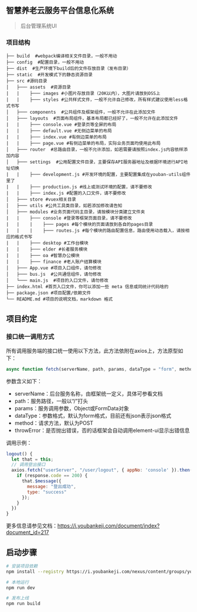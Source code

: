 ## 智慧养老云服务平台信息化系统

> 后台管理系统UI

### 项目结构
```
├── build  #webpack编译相关文件目录，一般不用动
├── config  #配置目录，一般不用动
├── dist  #生产环境下build后的文件存放目录（发布目录）
├── static  #开发模式下的静态资源目录
├── src #源码目录
│   ├─── assets  #资源目录
|   |    ├─── images #小图片存放目录（20K以内），大图片请放到OSS上
|   |    ├─── styles #公共样式文件，一般不允许自己修改，所有样式建议使用less格式书写
│   ├─── components  #公共组件及框架组件，一般不允许在此添加文件
│   ├─── layouts  #页面布局组件，基本布局都已经好了，一般不允许在此添加文件
|   |    ├─── console.vue #登录页等全屏的布局
|   |    ├─── default.vue #无侧边菜单的布局
|   |    ├─── index.vue #有侧边菜单的布局
|   |    ├─── page.vue #有侧边菜单的布局，实际业务页面均使用此布局
│   ├─── router  #总路由目录，一般不允许添加，如若需要请按照index.js内容依样添加内容
│   ├─── settings  #公用配置文件目录，主要保存API服务器地址及根据环境进行API地址切换
|   |    ├─── development.js #开发环境的配置，主要配置集成在youban-utils组件里了
|   |    ├─── production.js #线上或测试环境的配置，请不要修改
|   |    ├─── index.js #配置的入口文件，请不要修改
│   ├─── store #vuex相关目录
│   ├─── utils #公共工具类目录，如若添加修改请告知
│   ├─── modules #业务页面代码主目录，请按模块分类建立文件夹
|   |    ├─── console #登录等框架页面目录，请不要修改
|   |    |    ├─── pages #每个模块的页面请放到各自的pages目录
|   |    |    ├─── routes.js #每个模块的路由配置信息，路由使用动态载入，请按相应的格式书写
|   |    ├─── desktop #工作台模块
|   |    ├─── elder #长者服务模块
|   |    ├─── oa #智慧办公模块
|   |    ├─── finance #老人账户结算模块
│   ├─── App.vue #项目入口组件，请勿修改
│   ├─── bus.js  #公共通信组件，请勿修改
│   └─── main.js  #项目的入口文件，请勿修改
├── index.html #首页入口文件，你可以添加一些 meta 信息或同统计代码啥的
├── package.json #项目配置/依赖文件
└── README.md #项目的说明文档，markdown 格式
```

## 项目约定

### 接口统一调用方式

所有调用服务端的接口统一使用以下方法，此方法依附在axios上，方法原型如下：
``` js
async function fetch(serverName, path, params, dataType = "form", method = "POST", throwError = false)
```
参数含义如下：
- serverName：后台服务名称，由框架统一定义，具体可参看文档
- path：服务路径，一般以“/”打头
- params：服务调用参数，Object或FormData对象
- dataType：参数格式，默认为form格式，目前还有json表示json格式
- method：请求方法，默认为POST
- throwError：是否抛出错误，否的话框架会自动调用element-ui显示出错信息

调用示例：
``` js
logout() {
  let that = this;
  // 调用登出接口
  axios.fetch("userServer", "/user/logout", { appNo: 'console' }).then(response => {
    if (response.code == 200) {
      that.$message({
        message: "登出成功",
        type: "success"
      });
    }
  })
}
```

更多信息请参见文档：https://i.youbankeji.com/document/index?document_id=217

## 启动步骤

``` bash
# 安装项目依赖
npm install --registry https://i.youbankeji.com/nexus/content/groups/youban-npm/

# 本地运行
npm run dev

# 发布上线
npm run build
```
